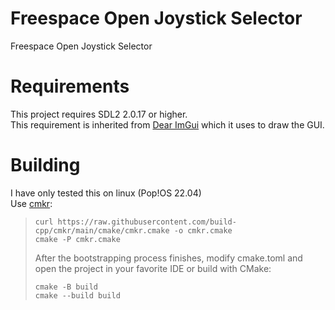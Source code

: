 # Freespace Open Joystick Selector
Freespace Open Joystick Selector

# Requirements

This project requires SDL2 2.0.17 or higher.  
This requirement is inherited from [Dear ImGui](https://github.com/ocornut/imgui) which it uses to draw the GUI.

# Building

I have only tested this on linux (Pop!OS 22.04)  
Use [cmkr](https://cmkr.build/): 
> ```
> curl https://raw.githubusercontent.com/build-cpp/cmkr/main/cmake/cmkr.cmake -o cmkr.cmake
> cmake -P cmkr.cmake
> ```
> 
> After the bootstrapping process finishes, modify cmake.toml and open the project in your favorite IDE or build with CMake:
> ```
> cmake -B build
> cmake --build build
> ```

